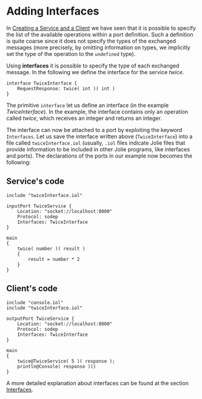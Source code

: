 # Adding Interfaces

In [Creating a Service and a Client](https://github.com/jolie/docs/tree/d296c3f38a034f7c3a1e794fa5b31d175c41c936/getting-started/creating-a-service-and-a-client/README.md) we have seen that it is possible to specify the list of the available operations within a port definition. Such a definition is quite coarse since it does not specify the types of the exchanged messages \(more precisely, by omitting information on types, we implicitly set the type of the operation to the `undefined` type\).

Using **interfaces** it is possible to specify the type of each exchanged message. In the following we define the interface for the service _twice_.

```text
interface TwiceInterface {
    RequestResponse: twice( int )( int )
}
```

The primitive `interface` let us define an interface \(in the example _TwiceInterface_\). In the example, the interface contains only an operation called _twice_, which receives an integer and returns an integer.

The interface can now be attached to a port by exploiting the keyword `Interfaces`. Let us save the interface written above \(`TwiceInterface`\) into a file called `twiceInterface.iol` \(usually, `.iol` files indicate Jolie files that provide information to be included in other Jolie programs, like interfaces and ports\). The declarations of the ports in our example now becomes the following:

## Service's code

```text
include "twiceInterface.iol"

inputPort TwiceService {
    Location: "socket://localhost:8000"
    Protocol: sodep
    Interfaces: TwiceInterface
}

main
{
    twice( number )( result )
    {
        result = number * 2
    }
}
```

## Client's code

```text
include "console.iol"
include "twiceInterface.iol"

outputPort TwiceService {
    Location: "socket://localhost:8000"
    Protocol: sodep
    Interfaces: TwiceInterface
}

main
{
    twice@TwiceService( 5 )( response );
    println@Console( response )()
}
```

A more detailed explanation about interfaces can be found at the section [Interfaces](https://github.com/jolie/docs/tree/cd3ab5e29a9d98baaa8cffd4a1ec7b3f74a77793/tutorials/basics/interfaces/README.md).

